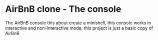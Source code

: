 # AirBnB clone - The console
The AirBnB console this about create a minishell, this console works in interactive and non-interactive mode; this project is just a basic copy of AirBnB
